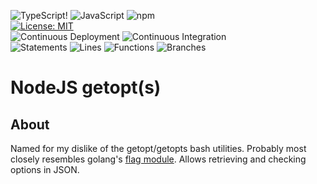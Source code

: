 ![TypeScript](https://img.shields.io/badge/TypeScript-007ACC?style=for-the-badge&logo=typescript&logoColor=white)!
![JavaScript](https://badges.aleen42.com/src/javascript.svg)
![npm](https://badges.aleen42.com/src/npm.svg)
<br />
[![License: MIT](https://img.shields.io/badge/License-MIT-yellow.svg)](https://opensource.org/licenses/MIT)
<br />
![Continuous Deployment](https://github.com/noahvarghese/capstone-server/actions/workflows/cd.yaml/badge.svg)
![Continuous Integration](https://github.com/noahvarghese/capstone-server/actions/workflows/ci.yaml/badge.svg)
<br />
![Statements](#statements#)
![Lines](#lines#)
![Functions](#functions#)
![Branches](#branches#)

# NodeJS getopt(s)

## About

Named for my dislike of the getopt/getopts bash utilities.
Probably most closely resembles golang's <a href="https://pkg.go.dev/flag">flag module</a>.
Allows retrieving and checking options in JSON.
